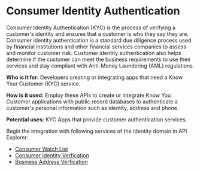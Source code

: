 # Consumer Identity Authentication 

Consumer Identity Authentication (KYC) is the process of verifying a customer's identity and ensures that a customer is who they say they are. Consumer identity authentication is a standard due diligence process used by financial institutions and other financial services companies to assess and monitor customer risk. Customer identity authentication also helps determine if the customer can meet the business requirements to use their services and stay compliant with Anti-Money Laundering (AML) regulations.  

**Who is it for:** Developers creating or integrating apps that need a Know Your Customer (KYC) service.  

**How is it used:** Employ these APIs to create or integrate Know You Customer applications with public record databases to authenticate a customer's personal information such as identity, address and phone.  

**Potential uses:** KYC Apps that provide customer authentication services. 

Begin the integration with following services of the Identity domain in API Explorer:

* [Consumer Watch List](../api/?type=post&path=/onboardadvisor/consumer/watchlist)
* [Consumer Identity Verfication](../api/?type=post&path=/onboardadvisor/consumer/verification)
* [Business Address Verfication](../api/?type=post&path=/onboardadvisor/consumer/verification/address)



